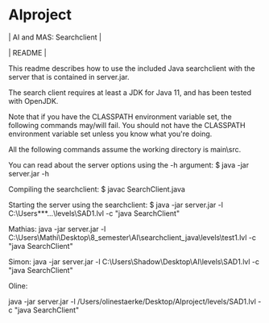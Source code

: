 # AIproject

|                AI and MAS: Searchclient               |

|                        README                         |

This readme describes how to use the included Java searchclient with the server that is contained in server.jar.

The search client requires at least a JDK for Java 11, and has been tested with OpenJDK.

Note that if you have the CLASSPATH environment variable set, the following commands may/will fail.
You should not have the CLASSPATH environment variable set unless you know what you're doing.

All the following commands assume the working directory is main\src.

You can read about the server options using the -h argument:
    $ java -jar server.jar -h

Compiling the searchclient:
    $ javac SearchClient.java

Starting the server using the searchclient:
    $ java -jar server.jar -l C:\Users\***\...\levels\SAD1.lvl -c "java SearchClient"

Mathias:
java -jar server.jar -l C:\Users\Mathi\Desktop\8_semester\AI\searchclient_java\levels\test1.lvl -c "java SearchClient"

Simon:
java -jar server.jar -l C:\Users\Shadow\Desktop\AI\levels\SAD1.lvl -c "java SearchClient"

Oline:

java -jar server.jar -l /Users/olinestaerke/Desktop/AIproject/levels/SAD1.lvl -c "java SearchClient"